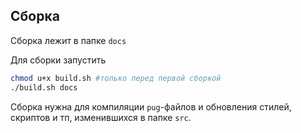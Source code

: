 ## Сборка
Сборка лежит в папке `docs`

Для сборки запустить
```bash
chmod u+x build.sh #только перед первой сборкой
./build.sh docs
```
Сборка нужна для компиляции `pug`-файлов и обновления стилей, скриптов и тп, изменившихся в папке `src`.

